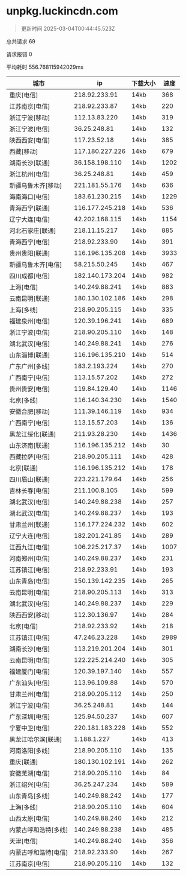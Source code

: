 
  # unpkg.luckincdn.com

  > 更新时间 2025-03-04T00:44:45.523Z
  
  总共请求 69

  请求报错 0

  平均耗时 556.768115942029ms

|城市|ip|下载大小|速度|
|-----|----------|---|---|
|重庆[电信]|218.92.233.91|14kb|368|
|江苏南京[电信]|218.92.233.87|14kb|220|
|浙江宁波[移动]|112.13.83.220|14kb|319|
|浙江宁波[电信]|36.25.248.81|14kb|132|
|陕西西安[电信]|117.23.52.18|14kb|385|
|西藏[移动]|117.180.227.226|14kb|679|
|湖南长沙[联通]|36.158.198.110|14kb|1202|
|浙江杭州[电信]|36.25.248.81|14kb|459|
|新疆乌鲁木齐[移动]|221.181.55.176|14kb|636|
|海南海口[电信]|183.61.230.215|14kb|1229|
|青海西宁[联通]|116.177.245.218|14kb|536|
|辽宁大连[电信]|42.202.168.115|14kb|1154|
|河北石家庄[联通]|218.11.15.217|14kb|885|
|青海西宁[电信]|218.92.233.90|14kb|391|
|贵州贵阳[联通]|116.196.135.208|14kb|3933|
|新疆乌鲁木齐[电信]|58.215.50.245|14kb|467|
|四川成都[电信]|182.140.173.204|14kb|982|
|上海[电信]|140.249.88.241|14kb|883|
|云南昆明[联通]|180.130.102.186|14kb|298|
|上海[多线]|218.90.205.115|14kb|335|
|福建泉州[电信]|120.39.196.241|14kb|689|
|浙江宁波[电信]|218.90.205.110|14kb|148|
|湖北武汉[电信]|140.249.88.241|14kb|276|
|山东淄博[联通]|116.196.135.210|14kb|514|
|广东广州[多线]|183.2.193.224|14kb|270|
|广西南宁[电信]|113.15.57.202|14kb|272|
|贵州贵安[电信]|119.84.129.40|14kb|1146|
|北京[多线]|116.140.34.230|14kb|1540|
|安徽合肥[移动]|111.39.146.119|14kb|934|
|广西南宁[电信]|113.15.57.203|14kb|136|
|黑龙江绥化[联通]|211.93.28.230|14kb|1436|
|山东济南[联通]|116.196.135.212|14kb|30|
|西藏拉萨[电信]|218.90.205.111|14kb|428|
|北京[联通]|116.196.135.212|14kb|178|
|四川眉山[联通]|223.221.179.64|14kb|256|
|吉林长春[电信]|211.100.8.105|14kb|599|
|湖北武汉[电信]|140.249.88.238|14kb|257|
|湖北武汉[电信]|140.249.88.237|14kb|193|
|甘肃兰州[联通]|116.177.224.232|14kb|602|
|辽宁大连[电信]|182.201.241.85|14kb|289|
|江西九江[电信]|106.225.217.37|14kb|1007|
|河南郑州[电信]|140.249.88.237|14kb|231|
|江苏镇江[电信]|218.92.233.91|14kb|193|
|山东青岛[电信]|150.139.142.235|14kb|265|
|云南昆明[电信]|218.90.205.113|14kb|313|
|湖北武汉[电信]|140.249.88.237|14kb|229|
|陕西西安[移动]|112.30.136.97|14kb|284|
|北京[电信]|218.92.233.92|14kb|218|
|江苏镇江[电信]|47.246.23.228|14kb|2989|
|湖南长沙[电信]|113.219.201.204|14kb|301|
|云南昆明[电信]|122.225.214.240|14kb|305|
|福建厦门[电信]|120.39.197.140|14kb|557|
|广东汕头[电信]|113.96.109.88|14kb|570|
|甘肃兰州[电信]|218.90.205.112|14kb|250|
|浙江宁波[电信]|36.25.248.81|14kb|144|
|广东深圳[电信]|125.94.50.237|14kb|607|
|宁夏中卫[电信]|220.181.183.228|14kb|552|
|黑龙江哈尔滨[联通]|1.188.1.227|14kb|413|
|河南洛阳[多线]|218.90.205.110|14kb|135|
|重庆[联通]|180.130.102.191|14kb|262|
|安徽芜湖[电信]|218.90.205.110|14kb|84|
|浙江绍兴[电信]|36.25.247.234|14kb|589|
|山东青岛[多线]|140.249.88.242|14kb|177|
|上海[多线]|218.90.205.110|14kb|604|
|山西太原[电信]|140.249.88.240|14kb|212|
|内蒙古呼和浩特[多线]|140.249.88.238|14kb|485|
|天津[电信]|140.249.88.240|14kb|356|
|内蒙古呼和浩特[电信]|218.92.233.90|14kb|267|
|江苏南京[电信]|218.90.205.110|14kb|132|

  